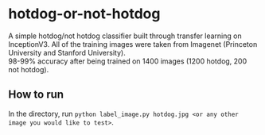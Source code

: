 # hotdog-or-not-hotdog
A simple hotdog/not hotdog classifier built through transfer learning on InceptionV3.
All of the training images were taken from Imagenet (Princeton University and Stanford University). <br>98-99% accuracy after being trained on 1400 images (1200 hotdog, 200 not hotdog).
## How to run
In the directory, run `python label_image.py hotdog.jpg <or any other image you would like to test>`.
